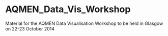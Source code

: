 AQMEN_Data_Vis_Workshop
=======================

Material for the AQMEN Data Visualisation Workshop to be held in Glasgow on 22-23 October 2014

